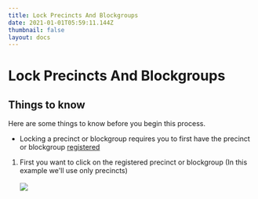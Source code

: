 ```yaml
---
title: Lock Precincts And Blockgroups
date: 2021-01-01T05:59:11.144Z
thumbnail: false
layout: docs
---
```

# Lock Precincts And Blockgroups

## Things to know

Here are some things to know before you begin this process.

* Locking a precinct or blockgroup requires you to first have the precinct or blockgroup [registered][1]

[1]: /Targeting/register-precincts-and-blockgroups

1. First you want to click on the registered precinct or blockgroup (In this example we'll use only precincts)
<br><br>
![](../../images/targeting-lock-step1.jpg)